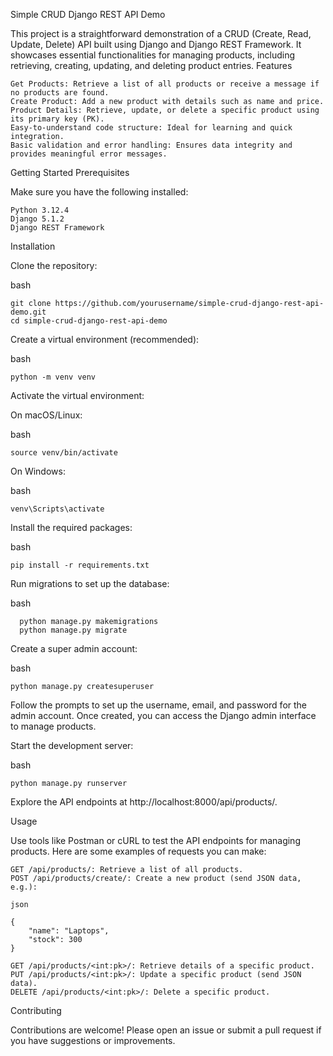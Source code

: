 Simple CRUD Django REST API Demo

This project is a straightforward demonstration of a CRUD (Create, Read, Update, Delete) API built using Django and Django REST Framework. It showcases essential functionalities for managing products, including retrieving, creating, updating, and deleting product entries.
Features

    Get Products: Retrieve a list of all products or receive a message if no products are found.
    Create Product: Add a new product with details such as name and price.
    Product Details: Retrieve, update, or delete a specific product using its primary key (PK).
    Easy-to-understand code structure: Ideal for learning and quick integration.
    Basic validation and error handling: Ensures data integrity and provides meaningful error messages.

Getting Started
Prerequisites

Make sure you have the following installed:

    Python 3.12.4
    Django 5.1.2
    Django REST Framework

Installation

Clone the repository:

bash

    git clone https://github.com/yourusername/simple-crud-django-rest-api-demo.git
    cd simple-crud-django-rest-api-demo

Create a virtual environment (recommended):

bash

    python -m venv venv

Activate the virtual environment:

On macOS/Linux:

bash

    source venv/bin/activate

On Windows:

bash

    venv\Scripts\activate

Install the required packages:

bash

    pip install -r requirements.txt

Run migrations to set up the database:

bash

      python manage.py makemigrations
      python manage.py migrate

Create a super admin account:

bash

    python manage.py createsuperuser

Follow the prompts to set up the username, email, and password for the admin account. Once created, you can access the Django admin interface to manage products.

Start the development server:

bash

    python manage.py runserver

Explore the API endpoints at http://localhost:8000/api/products/.

Usage

Use tools like Postman or cURL to test the API endpoints for managing products. Here are some examples of requests you can make:

    GET /api/products/: Retrieve a list of all products.
    POST /api/products/create/: Create a new product (send JSON data, e.g.):

    json

    {
        "name": "Laptops",
        "stock": 300
    }

    GET /api/products/<int:pk>/: Retrieve details of a specific product.
    PUT /api/products/<int:pk>/: Update a specific product (send JSON data).
    DELETE /api/products/<int:pk>/: Delete a specific product.

Contributing

Contributions are welcome! Please open an issue or submit a pull request if you have suggestions or improvements.